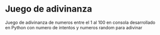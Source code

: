 # Juego de adivinanza

Juego de adivinanza de numeros entre el 1 al 100 en consola desarrollado en Python con numero de intentos y numeros random para adivinar
